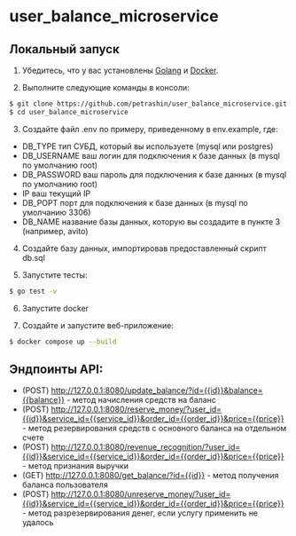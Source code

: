 # user_balance_microservice

## Локальный запуск

1) Убедитесь, что у вас установлены [Golang](https://go.dev/doc/install) и [Docker](https://docs.docker.com/get-docker/).

2) Выполните следующие команды в консоли:

```sh
$ git clone https://github.com/petrashin/user_balance_microservice.git
$ cd user_balance_microservice
```

3) Создайте файл .env по примеру, приведенному в env.example, где:
- DB_TYPE тип СУБД, который вы используете (mysql или postgres)
- DB_USERNAME ваш логин для подключения к базе данных (в mysql по умолчанию root)
- DB_PASSWORD ваш пароль для подключения к базе данных (в mysql по умолчанию root)
- IP ваш текущий IP
- DB_POPT порт для подключения к базе данных (в mysql по умолчанию 3306)
- DB_NAME название базы данных, которую вы создадите в пункте 3 (например, avito)

4) Создайте базу данных, импортировав предоставленный скрипт db.sql

5) Запустите тесты:

```sh
$ go test -v
```

6) Запустите docker

7) Создайте и запустите веб-приложение:

```sh
$ docker compose up --build
```

## Эндпоинты API:
- (POST) http://127.0.0.1:8080/update_balance/?id={{id}}&balance={{balance}} - метод начисления средств на баланс <br>
- (POST) http://127.0.0.1:8080/reserve_money/?user_id={{id}}&service_id={{service_id}}&order_id={{order_id}}&price={{price}} - метод резервирования средств с основного баланса на отдельном счете <br>
- (POST) http://127.0.0.1:8080/revenue_recognition/?user_id={{id}}&service_id={{service_id}}&order_id={{order_id}}&price={{price}} - метод признания выручки <br>
- (GET) http://127.0.0.1:8080/get_balance/?id={{id}} - метод получения баланса пользователя <br>
- (POST) http://127.0.0.1:8080/unreserve_money/?user_id={{id}}&service_id={{service_id}}&order_id={{order_id}}&price={{price}} - метод разрезервирования денег, если услугу применить не удалось <br>
